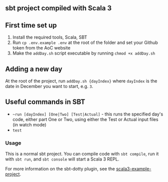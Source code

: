## sbt project compiled with Scala 3

## First time set up

1. Install the required tools, Scala, SBT
2. Run `cp .env.example .env` at the root of the folder and set your Github token from the AoC website
3. Make the `addDay.sh` script executable by running `chmod +x addDay.sh`

## Adding a new day

At the root of the project, run `addDay.sh {dayIndex}` where `dayIndex` is the date in December you want to start, e.g. `3`.

## Useful commands in SBT

- `~run [dayIndex] [One|Two] [Test|Actual]` - this runs the specified day's code, either part One or Two, using either the Test or Actual input files (in watch mode)
- `test`

### Usage

This is a normal sbt project. You can compile code with `sbt compile`, run it with `sbt run`, and `sbt console` will start a Scala 3 REPL.

For more information on the sbt-dotty plugin, see the
[scala3-example-project](https://github.com/scala/scala3-example-project/blob/main/README.md).
